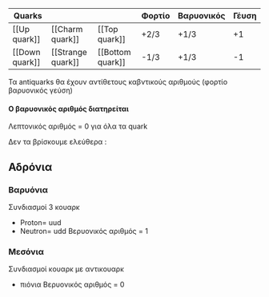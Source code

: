 | Quarks| | | Φορτίο | Βαρυονικός |Γέυση|
|--- |--- | ---|---|---|---|
|[[Up quark]] | [[Charm quark]]| [[Top quark]]| +2/3 | +1/3 |+1|
|[[Down quark]] | [[Strange quark]] | [[Bottom quark]]| -1/3 | +1/3 |-1|

Τα antiquarks θα έχουν αντίθετους καβντικούς αριθμούς (φορτίο βαρυονικός γεύση)
#### Ο βαρυονικός αριθμός διατηρείται
Λεπτονικός αριθμός = 0 για όλα τα quark

Δεν τα βρίσκουμε ελεύθερα :
## Αδρόνια
### Βαρυόνια 
Συνδιασμοί 3 κουαρκ
- Proton= uud
- Neutron= udd
Βερυονικός αριθμός = 1

### Μεσόνια
Συνδιασμοί κουαρκ με αντικουαρκ
- πιόνια
Βερυονικός αριθμός = 0
